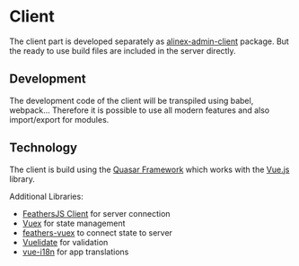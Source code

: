 # Client

The client part is developed separately as [alinex-admin-client](https://github.com/alinex/node-admin-client) package. But the ready to use build files are included in the server directly.

## Development

The development code of the client will be transpiled using babel, webpack...
Therefore it is possible to use all modern features and also import/export for modules.

## Technology

The client is build using the [Quasar Framework](http://quasar-framework.org) which works with the [Vue.js](https://vuejs.org) library.

Additional Libraries:
- [FeathersJS Client](https://github.com/feathersjs/client) for server connection
- [Vuex](https://vuex.vuejs.org/en/intro.html) for state management
- [feathers-vuex](https://github.com/feathers-plus/feathers-vuex) to connect state to server
- [Vuelidate](https://monterail.github.io/vuelidate/) for validation
- [vue-i18n](http://kazupon.github.io/vue-i18n/en/) for app translations
